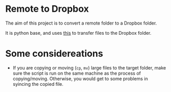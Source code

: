 # Remote to Dropbox

The aim of this project is to convert a remote folder to a Dropbox folder. 

It is python base, and uses [this](https://github.com/andreafabrizi/Dropbox-Uploader) to transfer files to the Dropbox folder. 

# Some considereations
- If you are copying or moving (`cp`, `mv`) large files to the target folder, make sure the script is run on the same machine as the process of copying/moving. Otherwise, you would get to some problems in syincing the copied file.
